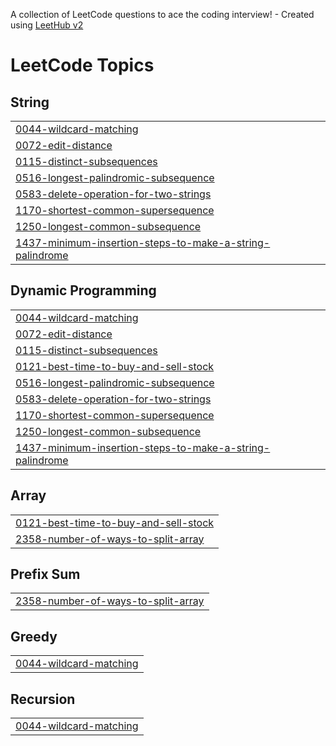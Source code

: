A collection of LeetCode questions to ace the coding interview! - Created using [LeetHub v2](https://github.com/arunbhardwaj/LeetHub-2.0)
<!---LeetCode Topics Start-->
# LeetCode Topics
## String
|  |
| ------- |
| [0044-wildcard-matching](https://github.com/nitinsahu2003/LeetCode/tree/master/0044-wildcard-matching) |
| [0072-edit-distance](https://github.com/nitinsahu2003/LeetCode/tree/master/0072-edit-distance) |
| [0115-distinct-subsequences](https://github.com/nitinsahu2003/LeetCode/tree/master/0115-distinct-subsequences) |
| [0516-longest-palindromic-subsequence](https://github.com/nitinsahu2003/LeetCode/tree/master/0516-longest-palindromic-subsequence) |
| [0583-delete-operation-for-two-strings](https://github.com/nitinsahu2003/LeetCode/tree/master/0583-delete-operation-for-two-strings) |
| [1170-shortest-common-supersequence](https://github.com/nitinsahu2003/LeetCode/tree/master/1170-shortest-common-supersequence) |
| [1250-longest-common-subsequence](https://github.com/nitinsahu2003/LeetCode/tree/master/1250-longest-common-subsequence) |
| [1437-minimum-insertion-steps-to-make-a-string-palindrome](https://github.com/nitinsahu2003/LeetCode/tree/master/1437-minimum-insertion-steps-to-make-a-string-palindrome) |
## Dynamic Programming
|  |
| ------- |
| [0044-wildcard-matching](https://github.com/nitinsahu2003/LeetCode/tree/master/0044-wildcard-matching) |
| [0072-edit-distance](https://github.com/nitinsahu2003/LeetCode/tree/master/0072-edit-distance) |
| [0115-distinct-subsequences](https://github.com/nitinsahu2003/LeetCode/tree/master/0115-distinct-subsequences) |
| [0121-best-time-to-buy-and-sell-stock](https://github.com/nitinsahu2003/LeetCode/tree/master/0121-best-time-to-buy-and-sell-stock) |
| [0516-longest-palindromic-subsequence](https://github.com/nitinsahu2003/LeetCode/tree/master/0516-longest-palindromic-subsequence) |
| [0583-delete-operation-for-two-strings](https://github.com/nitinsahu2003/LeetCode/tree/master/0583-delete-operation-for-two-strings) |
| [1170-shortest-common-supersequence](https://github.com/nitinsahu2003/LeetCode/tree/master/1170-shortest-common-supersequence) |
| [1250-longest-common-subsequence](https://github.com/nitinsahu2003/LeetCode/tree/master/1250-longest-common-subsequence) |
| [1437-minimum-insertion-steps-to-make-a-string-palindrome](https://github.com/nitinsahu2003/LeetCode/tree/master/1437-minimum-insertion-steps-to-make-a-string-palindrome) |
## Array
|  |
| ------- |
| [0121-best-time-to-buy-and-sell-stock](https://github.com/nitinsahu2003/LeetCode/tree/master/0121-best-time-to-buy-and-sell-stock) |
| [2358-number-of-ways-to-split-array](https://github.com/nitinsahu2003/LeetCode/tree/master/2358-number-of-ways-to-split-array) |
## Prefix Sum
|  |
| ------- |
| [2358-number-of-ways-to-split-array](https://github.com/nitinsahu2003/LeetCode/tree/master/2358-number-of-ways-to-split-array) |
## Greedy
|  |
| ------- |
| [0044-wildcard-matching](https://github.com/nitinsahu2003/LeetCode/tree/master/0044-wildcard-matching) |
## Recursion
|  |
| ------- |
| [0044-wildcard-matching](https://github.com/nitinsahu2003/LeetCode/tree/master/0044-wildcard-matching) |
<!---LeetCode Topics End-->